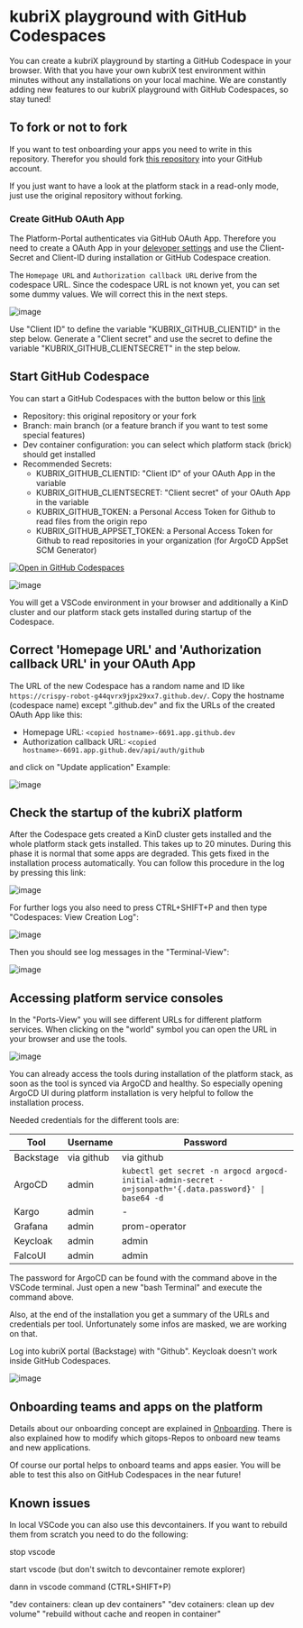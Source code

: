 # kubriX playground with GitHub Codespaces

You can create a kubriX playground by starting a GitHub Codespace in your browser. With that you have your own kubriX test environment within minutes without any installations on your local machine.
We are constantly adding new features to our kubriX playground with GitHub Codespaces, so stay tuned!

## To fork or not to fork

If you want to test onboarding your apps you need to write in this repository. Therefor you should fork [this repository](https://github.com/suxess-it/sx-cnp-oss) into your GitHub account.

If you just want to have a look at the platform stack in a read-only mode, just use the original repository without forking.

### Create GitHub OAuth App 

The Platform-Portal authenticates via GitHub OAuth App. Therefore you need to create a OAuth App in your [delevoper settings](https://github.com/settings/developers) and use the Client-Secret and Client-ID during installation or GitHub Codespace creation.

The `Homepage URL` and `Authorization callback URL` derive from the codespace URL. Since the codespace URL is not known yet, you can set some dummy values. We will correct this in the next steps.

![image](https://github.com/user-attachments/assets/fd513ff7-3501-4299-aab2-41feae1028bc)

Use "Client ID" to define the variable "KUBRIX_GITHUB_CLIENTID" in the step below.
Generate a "Client secret" and use the secret to define the variable "KUBRIX_GITHUB_CLIENTSECRET" in the step below.

## Start GitHub Codespace

You can start a GitHub Codespaces with the button below or this [link](https://github.com/codespaces/new/)

- Repository: this original repository or your fork
- Branch: main branch (or a feature branch if you want to test some special features)
- Dev container configuration: you can select which platform stack (brick) should get installed
- Recommended Secrets:
  - KUBRIX_GITHUB_CLIENTID: "Client ID" of your OAuth App in the variable
  - KUBRIX_GITHUB_CLIENTSECRET: "Client secret" of your OAuth App in the variable
  - KUBRIX_GITHUB_TOKEN: a Personal Access Token for Github to read files from the origin repo
  - KUBRIX_GITHUB_APPSET_TOKEN: a Personal Access Token for Github to read repositories in your organization (for ArgoCD AppSet SCM Generator)

[![Open in GitHub Codespaces](https://github.com/codespaces/badge.svg)](https://codespaces.new/)

![image](https://github.com/user-attachments/assets/ca473d8c-6bf2-4687-9b10-88dd29843860)


You will get a VSCode environment in your browser and additionally a KinD cluster and our platform stack gets installed during startup of the Codespace.

## Correct 'Homepage URL' and 'Authorization callback URL' in your OAuth App

The URL of the new Codespace has a random name and ID like `https://crispy-robot-g44qvrx9jpx29xx7.github.dev/`.
Copy the hostname (codespace name) except ".github.dev" and fix the URLs of the created OAuth App like this:

- Homepage URL: `<copied hostname>-6691.app.github.dev`
- Authorization callback URL: `<copied hostname>-6691.app.github.dev/api/auth/github`

and click on "Update application"
Example:

![image](https://github.com/user-attachments/assets/7e8e51c7-bd1c-4c5b-b21f-c8abe37a47ed)

## Check the startup of the kubriX platform

After the Codespace gets created a KinD cluster gets installed and the whole platform stack gets installed. This takes up to 20 minutes. During this phase it is normal that some apps are degraded. This gets fixed in the installation process automatically.
You can follow this procedure in the log by pressing this link:

![image](https://github.com/user-attachments/assets/0c1d88cb-1f3a-43e6-964c-6066fdbdf564)

For further logs you also need to press CTRL+SHIFT+P and then type "Codespaces: View Creation Log":

![image](https://github.com/user-attachments/assets/38b59d91-ce63-4e3c-9f0d-68b48d039ea8)

Then you should see log messages in the "Terminal-View":

![image](https://github.com/user-attachments/assets/5552ef73-bce6-4129-a0b0-9d410ce47af5)

## Accessing platform service consoles

In the "Ports-View" you will see different URLs for different platform services. When clicking on the "world" symbol you can open the URL in your browser and use the tools.

![image](https://github.com/user-attachments/assets/bad60f85-fb88-46cf-8d73-1090a9d61647)

You can already access the tools during installation of the platform stack, as soon as the tool is synced via ArgoCD and healthy. So especially opening ArgoCD UI during platform installation is very helpful to follow the installation process.

Needed credentials for the different tools are:

| Tool     | Username | Password |
| -------- | ------- | ------- |
| Backstage  | via github | via github |
| ArgoCD | admin | `kubectl get secret -n argocd argocd-initial-admin-secret -o=jsonpath='{.data.password}' \| base64 -d` |
| Kargo  | admin | - |
| Grafana    | admin | prom-operator |
| Keycloak   | admin | admin |
| FalcoUI    | admin | admin |

The password for ArgoCD can be found with the command above in the VSCode terminal. Just open a new "bash Terminal" and execute the command above.

Also, at the end of the installation you get a summary of the URLs and credentials per tool. Unfortunately some infos are masked, we are working on that.

Log into kubriX portal (Backstage) with "Github".  Keycloak doesn't work inside GitHub Codespaces.

![image](https://github.com/user-attachments/assets/cd277d82-cda3-4144-82dd-9b218e2e6b6a)


## Onboarding teams and apps on the platform

Details about our onboarding concept are explained in [Onboarding](https://github.com/suxess-it/sx-cnp-oss/blob/main/backstage-resources/docs/ONBOARDING.md). There is also explained how to modify which gitops-Repos to onboard new teams and new applications.

Of course our portal helps to onboard teams and apps easier. You will be able to test this also on GitHub Codespaces in the near future!

## Known issues

In local VSCode you can also use this devcontainers. If you want to rebuild them from scratch you need to do the following:

stop vscode

start vscode (but don't switch to devcontainer remote explorer)

dann in vscode command (CTRL+SHIFT+P)

"dev containers: clean up dev containers"
"dev cotainers: clean up dev volume"
"rebuild without cache and reopen in container"
